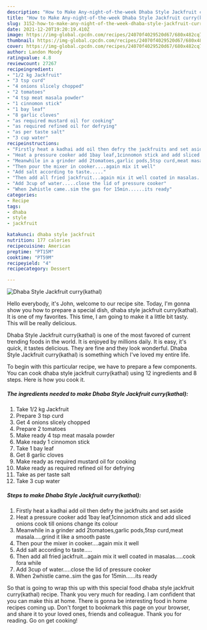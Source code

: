 ```yaml
---
description: "How to Make Any-night-of-the-week Dhaba Style Jackfruit curry(kathal)"
title: "How to Make Any-night-of-the-week Dhaba Style Jackfruit curry(kathal)"
slug: 3152-how-to-make-any-night-of-the-week-dhaba-style-jackfruit-currykathal
date: 2021-12-20T19:20:19.410Z
image: https://img-global.cpcdn.com/recipes/24070f4029520d67/680x482cq70/dhaba-style-jackfruit-currykathal-recipe-main-photo.jpg
thumbnail: https://img-global.cpcdn.com/recipes/24070f4029520d67/680x482cq70/dhaba-style-jackfruit-currykathal-recipe-main-photo.jpg
cover: https://img-global.cpcdn.com/recipes/24070f4029520d67/680x482cq70/dhaba-style-jackfruit-currykathal-recipe-main-photo.jpg
author: Landon Moody
ratingvalue: 4.8
reviewcount: 27267
recipeingredient:
- "1/2 kg Jackfruit"
- "3 tsp curd"
- "4 onions slicely chopped"
- "2 tomatoes"
- "4 tsp meat masala powder"
- "1 cinnomon stick"
- "1 bay leaf"
- "8 garlic cloves"
- "as required mustard oil for cooking"
- "as required refined oil for defrying"
- "as per taste salt"
- "3 cup water"
recipeinstructions:
- "Firstly heat a kadhai add oil then defry the jackfruits and set aside"
- "Heat a pressure cooker add 1bay leaf,1cinnomon stick and add sliced onions cook till onions change its colour"
- "Meanwhile in a grinder add 2tomatoes,garlic pods,5tsp curd,meat masala.....grind it like a smooth paste"
- "Then pour the mixer in cooker....again mix it well"
- "Add salt according to taste....."
- "Then add all fried jackfruit...again mix it well coated in masalas.....cook fora while"
- "Add 3cup of water.....close the lid of pressure cooker"
- "When 2whistle came..sim the gas for 15min......its ready"
categories:
- Recipe
tags:
- dhaba
- style
- jackfruit

katakunci: dhaba style jackfruit 
nutrition: 177 calories
recipecuisine: American
preptime: "PT15M"
cooktime: "PT59M"
recipeyield: "4"
recipecategory: Dessert

---
```



![Dhaba Style Jackfruit curry(kathal)](https://img-global.cpcdn.com/recipes/24070f4029520d67/680x482cq70/dhaba-style-jackfruit-currykathal-recipe-main-photo.jpg)

Hello everybody, it's John, welcome to our recipe site. Today, I'm gonna show you how to prepare a special dish, dhaba style jackfruit curry(kathal). It is one of my favorites. This time, I am going to make it a little bit tasty. This will be really delicious.



Dhaba Style Jackfruit curry(kathal) is one of the most favored of current trending foods in the world. It is enjoyed by millions daily. It is easy, it's quick, it tastes delicious. They are fine and they look wonderful. Dhaba Style Jackfruit curry(kathal) is something which I've loved my entire life.


To begin with this particular recipe, we have to prepare a few components. You can cook dhaba style jackfruit curry(kathal) using 12 ingredients and 8 steps. Here is how you cook it.

<!--inarticleads1-->

##### The ingredients needed to make Dhaba Style Jackfruit curry(kathal):

1. Take 1/2 kg Jackfruit
1. Prepare 3 tsp curd
1. Get 4 onions slicely chopped
1. Prepare 2 tomatoes
1. Make ready 4 tsp meat masala powder
1. Make ready 1 cinnomon stick
1. Take 1 bay leaf
1. Get 8 garlic cloves
1. Make ready as required mustard oil for cooking
1. Make ready as required refined oil for defrying
1. Take as per taste salt
1. Take 3 cup water




<!--inarticleads2-->

##### Steps to make Dhaba Style Jackfruit curry(kathal):

1. Firstly heat a kadhai add oil then defry the jackfruits and set aside
1. Heat a pressure cooker add 1bay leaf,1cinnomon stick and add sliced onions cook till onions change its colour
1. Meanwhile in a grinder add 2tomatoes,garlic pods,5tsp curd,meat masala.....grind it like a smooth paste
1. Then pour the mixer in cooker....again mix it well
1. Add salt according to taste.....
1. Then add all fried jackfruit...again mix it well coated in masalas.....cook fora while
1. Add 3cup of water.....close the lid of pressure cooker
1. When 2whistle came..sim the gas for 15min......its ready




So that is going to wrap this up with this special food dhaba style jackfruit curry(kathal) recipe. Thank you very much for reading. I am confident that you can make this at home. There is gonna be interesting food in home recipes coming up. Don't forget to bookmark this page on your browser, and share it to your loved ones, friends and colleague. Thank you for reading. Go on get cooking!
